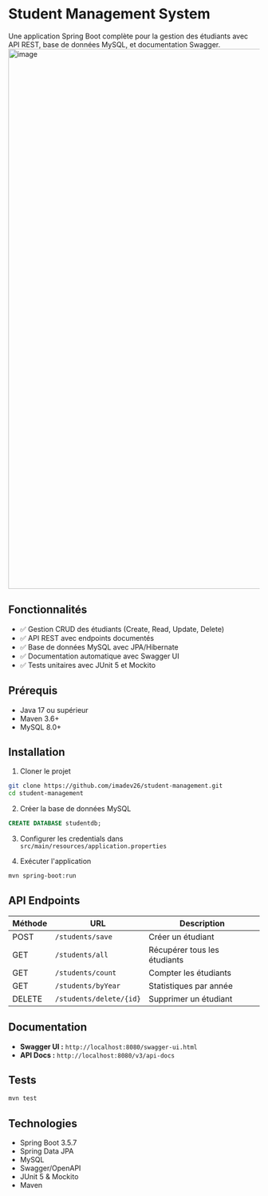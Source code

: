 # Student Management System

Une application Spring Boot complète pour la gestion des étudiants avec API REST, base de données MySQL, et documentation Swagger.
<img width="1920" height="1080" alt="image" src="https://github.com/user-attachments/assets/76809ddc-6188-42f5-9183-7d102ae68942" />


## Fonctionnalités

- ✅ Gestion CRUD des étudiants (Create, Read, Update, Delete)
- ✅ API REST avec endpoints documentés
- ✅ Base de données MySQL avec JPA/Hibernate
- ✅ Documentation automatique avec Swagger UI
- ✅ Tests unitaires avec JUnit 5 et Mockito

## Prérequis

- Java 17 ou supérieur
- Maven 3.6+
- MySQL 8.0+

## Installation

1. Cloner le projet
```bash
git clone https://github.com/imadev26/student-management.git
cd student-management
```

2. Créer la base de données MySQL
```sql
CREATE DATABASE studentdb;
```

3. Configurer les credentials dans `src/main/resources/application.properties`

4. Exécuter l'application
```bash
mvn spring-boot:run
```

## API Endpoints

| Méthode | URL | Description |
|---------|-----|-------------|
| POST | `/students/save` | Créer un étudiant |
| GET | `/students/all` | Récupérer tous les étudiants |
| GET | `/students/count` | Compter les étudiants |
| GET | `/students/byYear` | Statistiques par année |
| DELETE | `/students/delete/{id}` | Supprimer un étudiant |

## Documentation

- **Swagger UI :** `http://localhost:8080/swagger-ui.html`
- **API Docs :** `http://localhost:8080/v3/api-docs`

## Tests

```bash
mvn test
```

## Technologies

- Spring Boot 3.5.7
- Spring Data JPA
- MySQL
- Swagger/OpenAPI
- JUnit 5 & Mockito
- Maven
